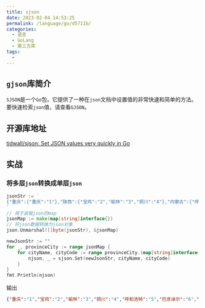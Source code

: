 ```yaml
---
title: sjson
date: 2023-02-04 14:53:25
permalink: /language/go/d5711b/
categories:
  - 语言
  - GoLang
  - 第三方库
tags:
  - 
---
```


## `gjson`库简介

`SJSON`是一个`Go`包，它提供了一种在`json`文档中设置值的非常快速和简单的方法。要快速检索`json`值，请查看`GJSON`。

<!-- more -->

<InArticleAdsense
    data-ad-client="ca-pub-1725717718088510"
    data-ad-slot="7426219401">
</InArticleAdsense>

## 开源库地址

[tidwall/sjson: Set JSON values very quickly in Go](https://github.com/tidwall/sjson)

## 实战

### 将多层`json`转换成单层`json`

``` go
jsonStr := `
{"重庆":{"重庆":"1"},"陕西":{"宝鸡":"2","榆林":"3","铜川":"4"},"内蒙古":{"呼和浩特":"5","巴彦淖尔":"6"},"安徽":{"宿州":"7","芜湖":"8"}}
`
// 用于装载json的map
jsonMap := make(map[string]interface{})
// 将json数据转换为json对象
json.Unmarshal([]byte(jsonStr), &jsonMap)

newJsonStr := ""
for _, provinceCity := range jsonMap {
	for cityName, cityCode := range provinceCity.(map[string]interface{}) {
		njson, _ = sjson.Set(newJsonStr, cityName, cityCode)
	}
}
fmt.Println(njson)
```

输出

``` json
{"重庆":"1","宝鸡":"2","榆林":"3","铜川":"4","呼和浩特":"5","巴彦淖尔":"6","宿州":"7","芜湖":"8"}
```

